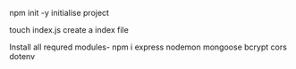 npm init -y initialise project

touch index.js create a index file

Install all requred modules- npm i express nodemon mongoose bcrypt cors dotenv
